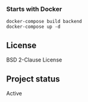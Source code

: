 ### Starts with Docker
```
docker-compose build backend
docker-compose up -d
```

## License
BSD 2-Clause License

## Project status
Active